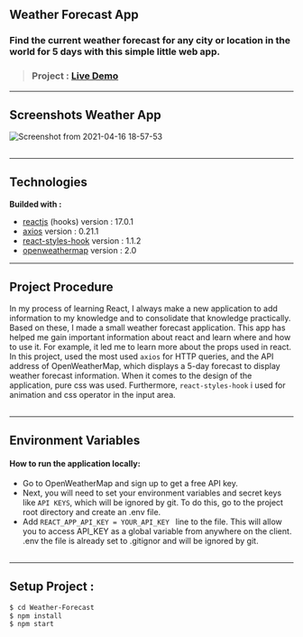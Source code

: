 ## Weather Forecast App

### Find the current weather forecast for any city or location in the world for 5 days with this simple little web app.

> ### Project : [Live Demo](https://friendly-poitras-bd33ab.netlify.app/)

---

## Screenshots Weather App

![Screenshot from 2021-04-16 18-57-53](https://user-images.githubusercontent.com/67821216/115051899-faf52000-9ee5-11eb-9fde-3fbb07a92f38.png)

##

---

## Technologies

**Builded with :**

- [reactjs](https://reactjs.org/docs/create-a-new-react-app.html) (hooks) version : 17.0.1
- [axios](https://www.npmjs.com/package/axios) version : 0.21.1
- [react-styles-hook](https://www.npmjs.com/package/react-styles-hook) version : 1.1.2
- [openweathermap](https://openweathermap.org/api) version : 2.0

---

## Project Procedure

In my process of learning React, I always make a new application to add information to my knowledge and to consolidate that knowledge practically. Based on these, I made a small weather forecast application. This app has helped me gain important information about react and learn where and how to use it. For example, it led me to learn more about the props used in react.
In this project, used the most used `axios` for HTTP queries, and the API address of OpenWeatherMap, which displays a 5-day forecast to display weather forecast information. When it comes to the design of the application, pure css was used. Furthermore, `react-styles-hook` i used for animation and css operator in the input area.

##

---

## Environment Variables

#### How to run the application locally:

- Go to OpenWeatherMap and sign up to get a free API key.
- Next, you will need to set your environment variables and secret keys like `API KEYS`, which will be ignored by git. To do this, go to the project root directory and create an .env file.
- Add `REACT_APP_API_KEY = YOUR_API_KEY ` line to the file. This will allow you to access API_KEY as a global variable from anywhere on the client. .env the file is already set to .gitignor and will be ignored by git.

##

---

## Setup Project :

```sh
$ cd Weather-Forecast
$ npm install
$ npm start
```
